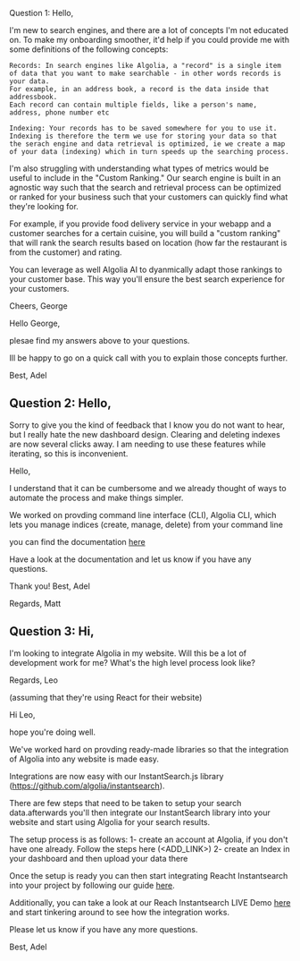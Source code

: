 Question 1: Hello,

I'm new to search engines, and there are a lot of concepts I'm not educated on. To make my onboarding smoother, it'd help if you could provide me with some definitions of the following concepts:

    Records: In search engines like Algolia, a "record" is a single item of data that you want to make searchable - in other words records is your data. 
	For example, in an address book, a record is the data inside that addressbook. 
	Each record can contain multiple fields, like a person's name, address, phone number etc
	
    Indexing: Your records has to be saved somewhere for you to use it. Indexing is therefore the term we use for storing your data so that
	the serach engine and data retrieval is optimized, ie we create a map of your data (indexing) which in turn speeds up the searching process. 

I'm also struggling with understanding what types of metrics would be useful to include in the "Custom Ranking."
Our search engine is built in an agnostic way such that the search and retrieval process can be optimized or ranked for your business
such that your customers can quickly find what they're looking for. 

For example, if you provide food delivery service in your webapp and a customer searches for a certain cuisine, you will build a 
"custom ranking" that will rank the search results based on location (how far the restaurant is from the customer) and rating. 

You can leverage as well Algolia AI to dyanmically adapt those rankings to your customer base. This way you'll ensure the best
search experience for your customers. 

Cheers, George

Hello George, 


plesae find my answers above to your questions. 

Ill be happy to go on a quick call with you to explain those concepts further. 

Best, Adel


Question 2: Hello,
-------------------------------------------------------------------------------------------------------------------------

Sorry to give you the kind of feedback that I know you do not want to hear, but I really hate the new dashboard design. Clearing and deleting indexes are now several clicks away. I am needing to use these features while iterating, so this is inconvenient.

Hello, 


I understand that it can be cumbersome and we already thought of ways to automate the process and make things simpler. 

We worked on provding command line interface (CLI), Algolia CLI, which lets you manage indices (create, manage, delete) from your command line 

you can find the documentation [here](https://www.algolia.com/doc/tools/cli/get-started/overview/)	

Have a look at the documentation and let us know if you have any questions.  

Thank you! 
Best, Adel


Regards, Matt



Question 3: Hi,
-------------------------------------------------------------------------------------------------------------------------
I'm looking to integrate Algolia in my website. Will this be a lot of development work for me? What's the high level process look like?

Regards, Leo

(assuming that they're using React for their website)

Hi Leo, 


hope you're doing well. 

We've worked hard on provding ready-made libraries so that the integration of Algolia into any website is made easy. 

Integrations are now easy with our InstantSearch.js library (https://github.com/algolia/instantsearch).

There are few steps that need to be taken to setup your search data.afterwards you'll then integrate our InstantSearch library into your website and start using 
Algolia for your search results. 

The setup process is as follows: 
1- create an account at Algolia, if you don't have one already. Follow the steps here (<ADD_LINK>)
2- create an Index in your dashboard and then upload your data there

Once the setup is ready you can then start integrating Reacht Instantsearch into your project by following our guide [here](https://www.algolia.com/doc/guides/building-search-ui/getting-started/react/). 

Additionally, you can take a look at our Reach Instantsearch LIVE Demo [here](https://codesandbox.io/p/sandbox/github/algolia/instantsearch/tree/master/examples/react/default-theme) and start tinkering around to see how the integration works. 

Please let us know if you have any more questions. 

Best, Adel

